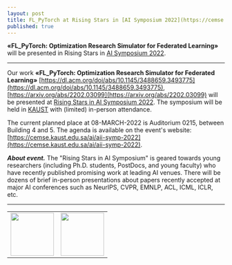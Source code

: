 ```yaml
---
layout: post
title: FL_PyTorch at Rising Stars in [AI Symposium 2022](https://cemse.kaust.edu.sa/ai/aii-symp-2022)
published: true
---
```


**«FL_PyTorch: Optimization Research Simulator for Federated Learning»** will be presented in Rising Stars in [AI Symposium 2022](https://cemse.kaust.edu.sa/ai/aii-symp-2022).

---

Our work **«FL_PyTorch: Optimization Research Simulator for Federated Learning»** [https://dl.acm.org/doi/abs/10.1145/3488659.3493775](https://dl.acm.org/doi/abs/10.1145/3488659.3493775), [https://arxiv.org/abs/2202.03099](https://arxiv.org/abs/2202.03099) will be presented at [Rising Stars in AI Symposium 2022](https://cemse.kaust.edu.sa/ai/aii-symp-2022).
The symposium will be held in [KAUST](https://cemse.kaust.edu.sa/) with (limited) in-person attendance.

The current planned place at 08-MARCH-2022 is Auditorium 0215, between Building 4 and 5. The agenda is available on the event's website: [https://cemse.kaust.edu.sa/ai/aii-symp-2022](https://cemse.kaust.edu.sa/ai/aii-symp-2022).

***About event.*** The "Rising Stars in AI Symposium" is geared towards young researchers (including Ph.D. students, PostDocs, and young faculty) who have recently published promising work at leading AI venues. There will be dozens of brief in-person presentations about papers recently accepted at major AI conferences such as NeurIPS, CVPR, EMNLP, ACL, ICML, ICLR, etc.

---

<table>
<tr>
<td> <img height="100px" src="https://burlachenkok.github.io/materials/KAUST-logo.png"/> </td> 
<td> <img height="100px" src="https://burlachenkok.github.io/materials/kaust_ai_symposium_2022.jpg"/> </td> 
</tr>
</table>

